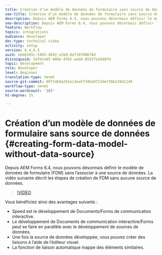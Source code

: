 ```yaml
---
title: Création d’un modèle de données de formulaire sans source de données
seo-title: Création d’un modèle de données de formulaire sans source de données
description: Depuis AEM Forms 6.4, nous pouvons désormais définir le modèle de données de formulaire (FDM) sans l’associer à une source de données. La vidéo suivante décrit les étapes de création de FDM sans aucune source de données.
seo-description: Depuis AEM Forms 6.4, nous pouvons désormais définir le modèle de données de formulaire (FDM) sans l’associer à une source de données. La vidéo suivante décrit les étapes de création de FDM sans aucune source de données.
feature: Workflow
topics: integrations
audience: developer
doc-type: technical video
activity: setup
version: 6.4,6.5
uuid: eeb6165c-5465-4692-a3a9-8ef10780678d
discoiquuid: 54fdce05-486b-4fb5-aed4-8552fe2040fd
topic: Development
role: Developer
level: Beginner
translation-type: tm+mt
source-git-commit: d9714b9a291ec3ee5f3dba9723de72bb120d2149
workflow-type: tm+mt
source-wordcount: '183'
ht-degree: 1%

---
```



# Création d’un modèle de données de formulaire sans source de données {#creating-form-data-model-without-data-source}

Depuis AEM Forms 6.4, nous pouvons désormais définir le modèle de données de formulaire (FDM) sans l’associer à une source de données. La vidéo suivante décrit les étapes de création de FDM sans aucune source de données.

>[!VIDEO](https://video.tv.adobe.com/v/21414/?quality=9&learn=on)

Vous bénéficiez ainsi des avantages suivants :

* Speed est le développement de Documents/Forms de communication interactive.
* Le développement de Documents de communication interactive/Forms peut se faire en parallèle avec le développement de sources de données.
* Une fois la source de données développée, vous pouvez créer des liaisons à l’aide de l’éditeur visuel.
* La fonction de liaison automatique mappe des éléments similaires.

